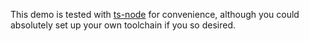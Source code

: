 This demo is tested with [ts-node](https://github.com/TypeStrong/ts-node) for convenience, although you could absolutely set up your own toolchain if you so desired.